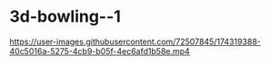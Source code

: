 # 3d-bowling--1



https://user-images.githubusercontent.com/72507845/174319388-40c5016a-5275-4cb9-b05f-4ec6afd1b58e.mp4

